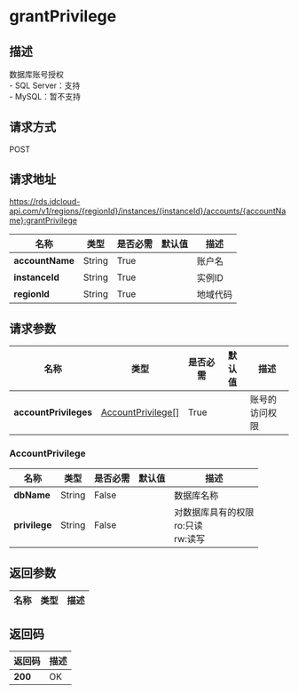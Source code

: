 # grantPrivilege


## 描述
数据库账号授权</br>- SQL Server：支持</br>- MySQL：暂不支持

## 请求方式
POST

## 请求地址
https://rds.jdcloud-api.com/v1/regions/{regionId}/instances/{instanceId}/accounts/{accountName}:grantPrivilege

|名称|类型|是否必需|默认值|描述|
|---|---|---|---|---|
|**accountName**|String|True||账户名|
|**instanceId**|String|True||实例ID|
|**regionId**|String|True||地域代码|

## 请求参数
|名称|类型|是否必需|默认值|描述|
|---|---|---|---|---|
|**accountPrivileges**|[AccountPrivilege[]](##AccountPrivilege)|True||账号的访问权限|

### <a name="AccountPrivilege">AccountPrivilege</a>
|名称|类型|是否必需|默认值|描述|
|---|---|---|---|---|
|**dbName**|String|False||数据库名称|
|**privilege**|String|False||对数据库具有的权限</br>ro:只读</br>rw:读写|

## 返回参数
|名称|类型|描述|
|---|---|---|



## 返回码
|返回码|描述|
|---|---|
|**200**|OK|
